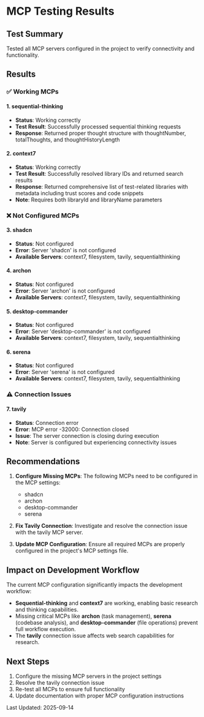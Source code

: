 # MCP Testing Results

## Test Summary
Tested all MCP servers configured in the project to verify connectivity and functionality.

## Results

### ✅ Working MCPs

#### 1. sequential-thinking
- **Status**: Working correctly
- **Test Result**: Successfully processed sequential thinking requests
- **Response**: Returned proper thought structure with thoughtNumber, totalThoughts, and thoughtHistoryLength

#### 2. context7
- **Status**: Working correctly
- **Test Result**: Successfully resolved library IDs and returned search results
- **Response**: Returned comprehensive list of test-related libraries with metadata including trust scores and code snippets
- **Note**: Requires both libraryId and libraryName parameters

### ❌ Not Configured MCPs

#### 3. shadcn
- **Status**: Not configured
- **Error**: Server 'shadcn' is not configured
- **Available Servers**: context7, filesystem, tavily, sequentialthinking

#### 4. archon
- **Status**: Not configured
- **Error**: Server 'archon' is not configured
- **Available Servers**: context7, filesystem, tavily, sequentialthinking

#### 5. desktop-commander
- **Status**: Not configured
- **Error**: Server 'desktop-commander' is not configured
- **Available Servers**: context7, filesystem, tavily, sequentialthinking

#### 6. serena
- **Status**: Not configured
- **Error**: Server 'serena' is not configured
- **Available Servers**: context7, filesystem, tavily, sequentialthinking

### ⚠️ Connection Issues

#### 7. tavily
- **Status**: Connection error
- **Error**: MCP error -32000: Connection closed
- **Issue**: The server connection is closing during execution
- **Note**: Server is configured but experiencing connectivity issues

## Recommendations

1. **Configure Missing MCPs**: The following MCPs need to be configured in the MCP settings:
   - shadcn
   - archon
   - desktop-commander
   - serena

2. **Fix Tavily Connection**: Investigate and resolve the connection issue with the tavily MCP server.

3. **Update MCP Configuration**: Ensure all required MCPs are properly configured in the project's MCP settings file.

## Impact on Development Workflow

The current MCP configuration significantly impacts the development workflow:

- **Sequential-thinking** and **context7** are working, enabling basic research and thinking capabilities.
- Missing critical MCPs like **archon** (task management), **serena** (codebase analysis), and **desktop-commander** (file operations) prevent full workflow execution.
- The **tavily** connection issue affects web search capabilities for research.

## Next Steps

1. Configure the missing MCP servers in the project settings
2. Resolve the tavily connection issue
3. Re-test all MCPs to ensure full functionality
4. Update documentation with proper MCP configuration instructions

Last Updated: 2025-09-14
